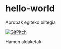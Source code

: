 # hello-world
Aprobak egiteko biltegia

[![GitPitch](https://gitpitch.com/assets/badge.svg)](https://gitpitch.com/JuanAbasolo/hello-world/Zuzendu-nahirik?grs=github&t=white)

Hamen aldaketak
